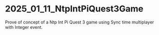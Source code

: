 # 2025_01_11_NtpIntPiQuest3Game
Prove of concept of a Ntp Int Pi Quest 3 game using Sync time multiplayer with Integer event.

